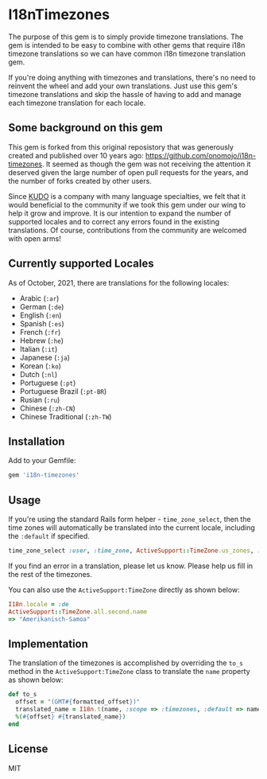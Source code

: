 # I18nTimezones

The purpose of this gem is to simply provide timezone translations. The gem is intended to be easy to combine with other
gems that require i18n timezone translations so we can have common i18n timezone translation gem.

If you're doing anything with timezones and translations, there's no need to reinvent the wheel and add your own
translations. Just use this gem's timezone translations and skip the hassle of having to add and manage each timezone
translation for each locale.

## Some background on this gem

This gem is forked from this original reposistory that was generously created and published over 10 years ago:
<https://github.com/onomojo/i18n-timezones>. It seemed as though the gem was not receiving the attention it deserved
given the large number of open pull requests for the years, and the number of forks created by other users.

Since [KUDO](https://kudoway.com/about/careers/) is a company with many language specialties, we felt that it would
beneficial to the community if we took this gem under our wing to help it grow and improve. It is our intention to
expand the number of supported locales and to correct any errors found in the existing translations. Of course,
contributions from the community are welcomed with open arms!

## Currently supported Locales

As of October, 2021, there are translations for the following locales:

* Arabic (`:ar`)
* German (`:de`)
* English (`:en`)
* Spanish (`:es`)
* French (`:fr`)
* Hebrew (`:he`)
* Italian (`:it`)
* Japanese (`:ja`)
* Korean (`:ko`)
* Dutch (`:nl`)
* Portuguese (`:pt`)
* Portuguese Brazil (`:pt-BR`)
* Rusian (`:ru`)
* Chinese (`:zh-CN`)
* Chinese Traditional (`:zh-TW`)

## Installation

Add to your Gemfile:

```rb
gem 'i18n-timezones'
```

## Usage

If you're using the standard Rails form helper - `time_zone_select`, then the time zones will automatically be
translated into the current locale, including the `:default` if specified.

```rb
time_zone_select :user, :time_zone, ActiveSupport::TimeZone.us_zones, :default => "Pacific Time (US & Canada)"
```

If you find an error in a translation, please let us know. Please help us fill in the rest of the timezones.

You can also use the `ActiveSupport:TimeZone` directly as shown below:

```rb
I18n.locale = :de
ActiveSupport::TimeZone.all.second.name
=> "Amerikanisch-Samoa"
```

## Implementation

The translation of the timezones is accomplished by overriding the `to_s` method in the `ActiveSupport:TimeZone` class
to translate the `name` property as shown below:

```rb
def to_s
  offset = "(GMT#{formatted_offset})"
  translated_name = I18n.t(name, :scope => :timezones, :default => name, :separator => "\001")
  %(#{offset} #{translated_name})
end
```

## License

MIT
